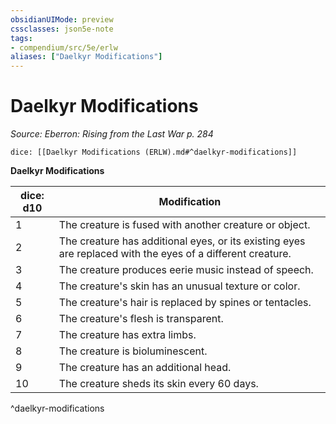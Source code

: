 ```yaml
---
obsidianUIMode: preview
cssclasses: json5e-note
tags:
- compendium/src/5e/erlw
aliases: ["Daelkyr Modifications"]
---
```

# Daelkyr Modifications
*Source: Eberron: Rising from the Last War p. 284* 

`dice: [[Daelkyr Modifications (ERLW).md#^daelkyr-modifications]]`

**Daelkyr Modifications**

| dice: d10 | Modification |
|-----------|--------------|
| 1 | The creature is fused with another creature or object. |
| 2 | The creature has additional eyes, or its existing eyes are replaced with the eyes of a different creature. |
| 3 | The creature produces eerie music instead of speech. |
| 4 | The creature's skin has an unusual texture or color. |
| 5 | The creature's hair is replaced by spines or tentacles. |
| 6 | The creature's flesh is transparent. |
| 7 | The creature has extra limbs. |
| 8 | The creature is bioluminescent. |
| 9 | The creature has an additional head. |
| 10 | The creature sheds its skin every 60 days. |
^daelkyr-modifications